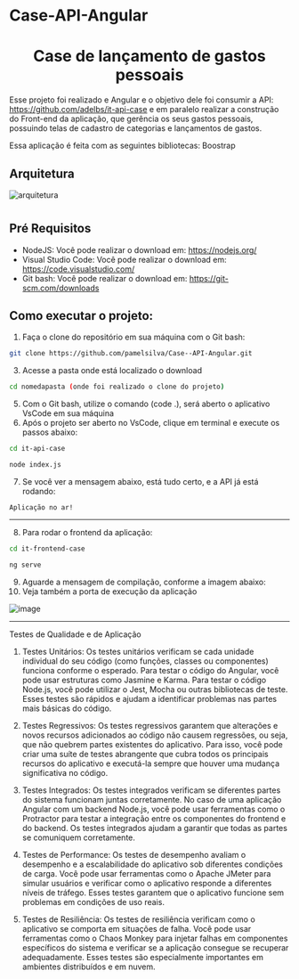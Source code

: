 # Case-API-Angular
<h1 align="center"> Case de lançamento de gastos pessoais </h1> 

Esse projeto foi realizado e Angular e o objetivo dele foi consumir a API: https://github.com/adelbs/it-api-case e em paralelo realizar a construção do Front-end da aplicação, que gerência os seus gastos pessoais, possuindo telas de cadastro de categorias  e lançamentos de gastos.

Essa aplicação é feita com as seguintes bibliotecas: Boostrap

## Arquitetura

![arquitetura](https://github.com/pamelsilva/Case-API-Angular/assets/69605954/53ac7574-ea52-405d-83ec-e63015c3b34b)


<h1 align="center">
   
</h1>

## Pré Requisitos 

* NodeJS: Você pode realizar o download em: https://nodejs.org/ 
* Visual Studio Code: Você pode realizar o download em: https://code.visualstudio.com/
* Git bash: Você pode realizar o download em: https://git-scm.com/downloads

## Como executar o projeto:

1) Faça o clone do repositório em sua máquina com o Git bash:

```bash
git clone https://github.com/pamelsilva/Case--API-Angular.git
```

3) Acesse a pasta onde está localizado o download 

```bash
cd nomedapasta (onde foi realizado o clone do projeto)
```
5) Com o Git bash, utilize o comando (code .), será aberto o aplicativo VsCode em sua máquina
6) Após o projeto ser aberto no VsCode, clique em terminal e execute os passos abaixo: 

```bash
cd it-api-case
```

```bash
node index.js
```
7) Se você ver a mensagem abaixo, está tudo certo, e a API já está rodando:

```
Aplicação no ar!
```
-----------------------------------------------------------------------------------------------------------

8) Para rodar o frontend da aplicação:

```bash
cd it-frontend-case
```

```bash
ng serve
```
9) Aguarde a mensagem de compilação, conforme a imagem abaixo:
10) Veja também a porta de execução da aplicação

![image](https://github.com/pamelsilva/Case-API-Angular/assets/69605954/50c44a0b-5002-4f13-bfe3-66b4774a01b1)


-----------------------------------------------------------------------------------------------------------

Testes de Qualidade e de Aplicação

1. Testes Unitários: Os testes unitários verificam se cada unidade individual do seu código (como funções, classes ou componentes) funciona conforme o esperado. Para testar o código do Angular, você pode usar estruturas como Jasmine e Karma. Para testar o código Node.js, você pode utilizar o Jest, Mocha ou outras bibliotecas de teste. Esses testes são rápidos e ajudam a identificar problemas nas partes mais básicas do código.


2. Testes Regressivos: Os testes regressivos garantem que alterações e novos recursos adicionados ao código não causem regressões, ou seja, que não quebrem partes existentes do aplicativo. Para isso, você pode criar uma suíte de testes abrangente que cubra todos os principais recursos do aplicativo e executá-la sempre que houver uma mudança significativa no código.

3. Testes Integrados: Os testes integrados verificam se diferentes partes do sistema funcionam juntas corretamente. No caso de uma aplicação Angular com um backend Node.js, você pode usar ferramentas como o Protractor para testar a integração entre os componentes do frontend e do backend. Os testes integrados ajudam a garantir que todas as partes se comuniquem corretamente.

4. Testes de Performance: Os testes de desempenho avaliam o desempenho e a escalabilidade do aplicativo sob diferentes condições de carga. Você pode usar ferramentas como o Apache JMeter para simular usuários e verificar como o aplicativo responde a diferentes níveis de tráfego. Esses testes garantem que o aplicativo funcione sem problemas em condições de uso reais.

5. Testes de Resiliência: Os testes de resiliência verificam como o aplicativo se comporta em situações de falha. Você pode usar ferramentas como o Chaos Monkey para injetar falhas em componentes específicos do sistema e verificar se a aplicação consegue se recuperar adequadamente. Esses testes são especialmente importantes em ambientes distribuídos e em nuvem.
